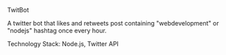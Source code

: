 TwitBot

A twitter bot that likes and retweets post containing "webdevelopment" or "nodejs" hashtag once every hour.

Technology Stack: Node.js, Twitter API
